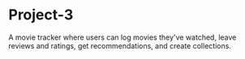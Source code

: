 # Project-3
A movie tracker where users can log movies they've watched, leave reviews and ratings, get recommendations, and create collections.
